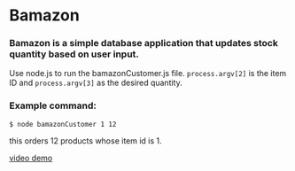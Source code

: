 # Bamazon


### Bamazon is a simple database application that updates stock quantity based on user input. 

Use node.js to run the bamazonCustomer.js file. `process.argv[2]` is the item ID and `process.argv[3]` as the desired quantity.

### Example command:
`$ node bamazonCustomer 1 12`

this orders 12 products whose item id is 1.

[video demo](https://drive.google.com/open?id=182dz10SO8B_TQSImY8xc5fhtX7jV6X8D)
